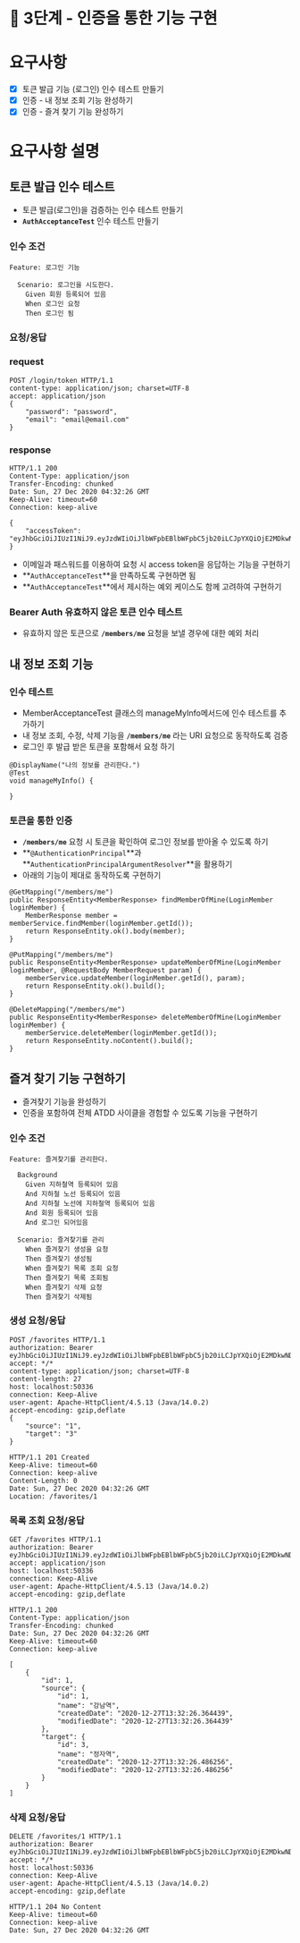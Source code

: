 # 🚀 3단계 - 인증을 통한 기능 구현

# 요구사항

- [X] 토큰 발급 기능 (로그인) 인수 테스트 만들기
- [X] 인증 - 내 정보 조회 기능 완성하기
- [X] 인증 - 즐겨 찾기 기능 완성하기

# 요구사항 설명

## 토큰 발급 인수 테스트

- 토큰 발급(로그인)을 검증하는 인수 테스트 만들기
- **`AuthAcceptanceTest`** 인수 테스트 만들기

### 인수 조건

```
Feature: 로그인 기능

  Scenario: 로그인을 시도한다.
    Given 회원 등록되어 있음
    When 로그인 요청
    Then 로그인 됨

```

### 요청/응답

### request

```
POST /login/token HTTP/1.1
content-type: application/json; charset=UTF-8
accept: application/json
{
    "password": "password",
    "email": "email@email.com"
}

```

### response

```
HTTP/1.1 200
Content-Type: application/json
Transfer-Encoding: chunked
Date: Sun, 27 Dec 2020 04:32:26 GMT
Keep-Alive: timeout=60
Connection: keep-alive

{
    "accessToken": "eyJhbGciOiJIUzI1NiJ9.eyJzdWIiOiJlbWFpbEBlbWFpbC5jb20iLCJpYXQiOjE2MDkwNDM1NDYsImV4cCI6MTYwOTA0NzE0Nn0.dwBfYOzG_4MXj48Zn5Nmc3FjB0OuVYyNzGqFLu52syY"
}

```

- 이메일과 패스워드를 이용하여 요청 시 access token을 응답하는 기능을 구현하기
- **`AuthAcceptanceTest`**을 만족하도록 구현하면 됨
- **`AuthAcceptanceTest`**에서 제시하는 예외 케이스도 함께 고려하여 구현하기

### Bearer Auth 유효하지 않은 토큰 인수 테스트

- 유효하지 않은 토큰으로 **`/members/me`** 요청을 보낼 경우에 대한 예외 처리

## 내 정보 조회 기능

### 인수 테스트

- MemberAcceptanceTest 클래스의 manageMyInfo메서드에 인수 테스트를 추가하기
- 내 정보 조회, 수정, 삭제 기능을 **`/members/me`** 라는 URI 요청으로 동작하도록 검증
- 로그인 후 발급 받은 토큰을 포함해서 요청 하기

```
@DisplayName("나의 정보를 관리한다.")
@Test
void manageMyInfo() {

}

```

### 토큰을 통한 인증

- **`/members/me`** 요청 시 토큰을 확인하여 로그인 정보를 받아올 수 있도록 하기
- **`@AuthenticationPrincipal`**과 **`AuthenticationPrincipalArgumentResolver`**을 활용하기
- 아래의 기능이 제대로 동작하도록 구현하기

```
@GetMapping("/members/me")
public ResponseEntity<MemberResponse> findMemberOfMine(LoginMember loginMember) {
    MemberResponse member = memberService.findMember(loginMember.getId());
    return ResponseEntity.ok().body(member);
}

@PutMapping("/members/me")
public ResponseEntity<MemberResponse> updateMemberOfMine(LoginMember loginMember, @RequestBody MemberRequest param) {
    memberService.updateMember(loginMember.getId(), param);
    return ResponseEntity.ok().build();
}

@DeleteMapping("/members/me")
public ResponseEntity<MemberResponse> deleteMemberOfMine(LoginMember loginMember) {
    memberService.deleteMember(loginMember.getId());
    return ResponseEntity.noContent().build();
}

```

## 즐겨 찾기 기능 구현하기

- 즐겨찾기 기능을 완성하기
- 인증을 포함하여 전체 ATDD 사이클을 경험할 수 있도록 기능을 구현하기

### 인수 조건

```
Feature: 즐겨찾기를 관리한다.

  Background
    Given 지하철역 등록되어 있음
    And 지하철 노선 등록되어 있음
    And 지하철 노선에 지하철역 등록되어 있음
    And 회원 등록되어 있음
    And 로그인 되어있음

  Scenario: 즐겨찾기를 관리
    When 즐겨찾기 생성을 요청
    Then 즐겨찾기 생성됨
    When 즐겨찾기 목록 조회 요청
    Then 즐겨찾기 목록 조회됨
    When 즐겨찾기 삭제 요청
    Then 즐겨찾기 삭제됨

```

### 생성 요청/응답

```
POST /favorites HTTP/1.1
authorization: Bearer eyJhbGciOiJIUzI1NiJ9.eyJzdWIiOiJlbWFpbEBlbWFpbC5jb20iLCJpYXQiOjE2MDkwNDM1NDYsImV4cCI6MTYwOTA0NzE0Nn0.dwBfYOzG_4MXj48Zn5Nmc3FjB0OuVYyNzGqFLu52syY
accept: */*
content-type: application/json; charset=UTF-8
content-length: 27
host: localhost:50336
connection: Keep-Alive
user-agent: Apache-HttpClient/4.5.13 (Java/14.0.2)
accept-encoding: gzip,deflate
{
    "source": "1",
    "target": "3"
}

HTTP/1.1 201 Created
Keep-Alive: timeout=60
Connection: keep-alive
Content-Length: 0
Date: Sun, 27 Dec 2020 04:32:26 GMT
Location: /favorites/1

```

### 목록 조회 요청/응답

```
GET /favorites HTTP/1.1
authorization: Bearer eyJhbGciOiJIUzI1NiJ9.eyJzdWIiOiJlbWFpbEBlbWFpbC5jb20iLCJpYXQiOjE2MDkwNDM1NDYsImV4cCI6MTYwOTA0NzE0Nn0.dwBfYOzG_4MXj48Zn5Nmc3FjB0OuVYyNzGqFLu52syY
accept: application/json
host: localhost:50336
connection: Keep-Alive
user-agent: Apache-HttpClient/4.5.13 (Java/14.0.2)
accept-encoding: gzip,deflate

HTTP/1.1 200
Content-Type: application/json
Transfer-Encoding: chunked
Date: Sun, 27 Dec 2020 04:32:26 GMT
Keep-Alive: timeout=60
Connection: keep-alive

[
    {
        "id": 1,
        "source": {
            "id": 1,
            "name": "강남역",
            "createdDate": "2020-12-27T13:32:26.364439",
            "modifiedDate": "2020-12-27T13:32:26.364439"
        },
        "target": {
            "id": 3,
            "name": "정자역",
            "createdDate": "2020-12-27T13:32:26.486256",
            "modifiedDate": "2020-12-27T13:32:26.486256"
        }
    }
]

```

### 삭제 요청/응답

```
DELETE /favorites/1 HTTP/1.1
authorization: Bearer eyJhbGciOiJIUzI1NiJ9.eyJzdWIiOiJlbWFpbEBlbWFpbC5jb20iLCJpYXQiOjE2MDkwNDM1NDYsImV4cCI6MTYwOTA0NzE0Nn0.dwBfYOzG_4MXj48Zn5Nmc3FjB0OuVYyNzGqFLu52syY
accept: */*
host: localhost:50336
connection: Keep-Alive
user-agent: Apache-HttpClient/4.5.13 (Java/14.0.2)
accept-encoding: gzip,deflate

HTTP/1.1 204 No Content
Keep-Alive: timeout=60
Connection: keep-alive
Date: Sun, 27 Dec 2020 04:32:26 GMT

```